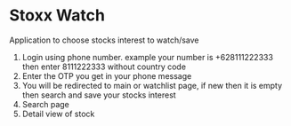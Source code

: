 # Stoxx Watch

Application to choose stocks interest to watch/save

1. Login using phone number. example your number is +628111222333 then enter 8111222333 without country code
2. Enter the OTP you get in your phone message
3. You will be redirected to main or watchlist page, if new then it is empty then search and save your stocks interest
4. Search page
5. Detail view of stock
